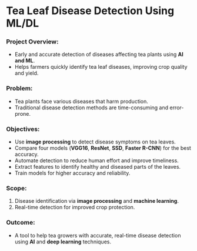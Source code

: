 # Tea Leaf Disease Detection Using ML/DL

### Project Overview:
- Early and accurate detection of diseases affecting tea plants using **AI and ML**.
- Helps farmers quickly identify tea leaf diseases, improving crop quality and yield.

### Problem:
- Tea plants face various diseases that harm production.
- Traditional disease detection methods are time-consuming and error-prone.

### Objectives:
- Use **image processing** to detect disease symptoms on tea leaves.
- Compare four models (**VGG16**, **ResNet**, **SSD**, **Faster R-CNN**) for the best accuracy.
- Automate detection to reduce human effort and improve timeliness.
- Extract features to identify healthy and diseased parts of the leaves.
- Train models for higher accuracy and reliability.

### Scope:
1. Disease identification via **image processing** and **machine learning**.
2. Real-time detection for improved crop protection.

### Outcome:
- A tool to help tea growers with accurate, real-time disease detection using **AI** and **deep learning** techniques.

